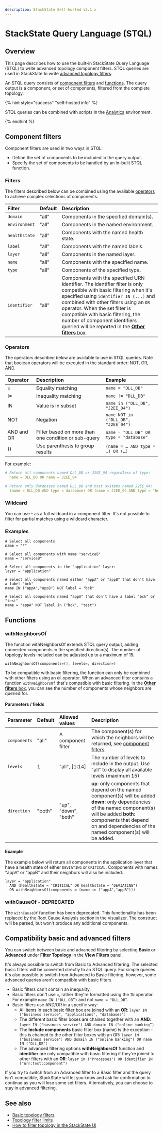 ```yaml
---
description: StackState Self-hosted v5.1.x 
---
```


# StackState Query Language \(STQL\)

## Overview

This page describes how to use the built-in StackState Query Language \(STQL\) to write advanced topology component filters. STQL queries are used in StackState to write [advanced topology filters](../../use/stackstate-ui/filters.md#advanced-topology-filters).

An STQL query consists of [component filters](stql_reference.md#component-filters) and [functions](stql_reference.md#functions). The query output is a component, or set of components, filtered from the complete topology.

{% hint style="success" "self-hosted info" %}

STQL queries can be combined with scripts in the [Analytics](../../use/stackstate-ui/analytics.md) environment.

{% endhint %}

## Component filters

Component filters are used in two ways in STQL:

* Define the set of components to be included in the query output.
* Specify the set of components to be handled by an in-built STQL function.

### Filters

The filters described below can be combined using the available [operators](#operators) to achieve complex selections of components.

| Filter | Default | Description |
| :--- | :--- | :--- |
| `domain` | "all" | Components in the specified domain\(s\). |
| `environment` | "all" | Components in the named environment. |
| `healthstate` | "all" | Components with the named health state. |
| `label` | "all" | Components with the named labels. |
| `layer` | "all" | Components in the named layer. |
| `name` | "all" | Components with the specified name. |
| `type` | "all" | Components of the specified type. |
| `identifier` | "all" | Components with the specified URN identifier. The identifier filter is only compatible with basic filtering when it's specified using `identifier IN (...)` and combined with other filters using an `OR` operator. When the set filter is compatible with basic filtering, the number of component identifiers queried will be reported in the [**Other filters** box](/use/stackstate-ui/filters.md#other-filters). |

### Operators

The operators described below are available to use in STQL queries. Note that boolean operators will be executed in the standard order: NOT, OR, AND.

| Operator | Description | Example |
|:---|:---|:---|
| = | Equality matching | `name = "DLL_DB"` |
| != | Inequality matching | `name != "DLL_DB"` |
| IN | Value is in subset | `name in ("DLL_DB", "J2EE_04")` |
| NOT | Negation | `name NOT in ("DLL_DB", "J2EE_04")` |
| AND and OR | Filter based on more than one condition or sub-query | `name = "DLL_DB" OR type = "database"` |
| () | Use parenthesis to group results | `(name = … AND type = …) OR (…)` |

For example:

```yaml
# Return all components named DLL_DB or J2EE_04 regardless of type:
  name = DLL_DB OR name = J2EE_04 

# Return only databases named DLL_DB and host systems named J2EE_04:
  (name = DLL_DB AND type = database) OR (name = J2EE_04 AND type = "host systems")

```

### Wildcard

You can use `*` as a full wildcard in a component filter. It's not possible to filter for partial matches using a wildcard character.

### Examples

```text
# Select all components
name = "*"

# Select all components with name "serviceB"
name = "serviceB"

# Select all components in the "application" layer:
layer = "application"

# Select all components named either "appA" or "appB" that don't have a label "bck"
name IN ("appA","appB") NOT label = "bck"

# Select all components named "appA" that don't have a label "bck" or "test"
name = "appA" NOT label in ("bck", "test")
```

## Functions

### withNeighborsOf

The function withNeighborsOf extends STQL query output, adding connected components in the specified direction\(s\). The number of topology levels included can be adjusted up to a maximum of 15.

`withNeighborsOf(components=(), levels=, direction=)`

To be compatible with basic filtering, the function can only be combined with other filters using an `OR` operator. When an advanced filter contains a function `withNeighborsOf` that's compatible with basic filtering. In the [**Other filters** box](/use/stackstate-ui/filters.md#other-filters), you can see the number of components whose neighbors are queried for. 

#### Parameters / fields

| Parameter | Default | Allowed values | Description |
| :--- | :--- | :--- | :--- |
| `components` | "all" | A component filter | The component\(s\) for which the neighbors will be returned, see [component filters](stql_reference.md#component-filters). |
| `levels` | 1 | "all", \[1:14\] | The number of levels to include in the output. Use "all" to display all available levels \(maximum 15\) |
| `direction` | "both" | "up", "down", "both" | **up**: only components that depend on the named component\(s\) will be added  **down**: only dependencies of the named component\(s\) will be added  **both**: components that depend on and dependencies of the named component\(s\) will be added. |

#### Example

The example below will return all components in the application layer that have a health state of either `DEVIATING` or `CRITICAL`. Components with names "appA" or "appB" and their neighbors will also be included.

```text
layer = "application"
  AND (healthstate = "CRITICAL" OR healthstate = "DEVIATING")
  OR withNeighborsOf(components = (name in ("appA","appB")))
```

### withCauseOf - DEPRECATED

The `withCauseOf` function has been deprecated. This functionality has been replaced by the Root Cause Analysis section in the visualizer. The construct will be parsed, but won't produce any additional components.

## Compatibility basic and advanced filters

You can switch between basic and advanced filtering by selecting **Basic** or **Advanced** under **Filter Topology** in the **View Filters** panel.

It's always possible to switch from Basic to Advanced filtering. The selected basic filters will be converted directly to an STQL query. For simple queries it's also possible to switch from Advanced to Basic filtering, however, some advanced queries aren't compatible with basic filters. 

* Basic filters can't contain an inequality.
* Basic filters don't use `=`, rather they're formatted using the `IN` operator. For example `name IN ("DLL_DB”)` and not `name = "DLL_DB”`.
* Basic filters use AND/OR in a specific way:
    - All items in each basic filter box are joined with an **OR**: `layer IN ("business service", "applications", "databases")`
    - The different basic filter boxes are chained together with an **AND**: `layer IN ("business service") AND domain IN ("online banking”)`
    - The **Include components** basic filter box (name) is the exception - this is chained to the other filter boxes with an OR: `layer IN ("business service") AND domain IN ("online banking") OR name IN ("DLL_DB”)`
    - The advanced filtering options **withNeighborsOf** function and **identifier** are only compatible with basic filtering if they're joined to other filters with an **OR**: `layer in ("Processes") OR identifier IN ("urn:test:component")`
  
If you try to switch from an Advanced filter to a Basic filter and the query isn't compatible, StackState will let you know and ask for confirmation to continue as you will lose some set filters. Alternatively, you can choose to stay in advanced filtering.


## See also

* [Basic topology filters](/use/stackstate-ui/filters.md#basic-topology-filters)
* [Topology filter limits](../../use/stackstate-ui/filters.md#topology-filtering-limits)
* [How to filter topology in the StackState UI](../../use/stackstate-ui/filters.md)

